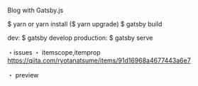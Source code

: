 Blog with Gatsby.js

$ yarn or yarn install
($ yarn upgrade)
$ gatsby build

dev:
$ gatsby develop 
production:
$ gatsby serve


・issues
  ・ itemscope,itemprop
    https://qiita.com/ryotanatsume/items/91d16968a4677443a6e7

  ・ preview
